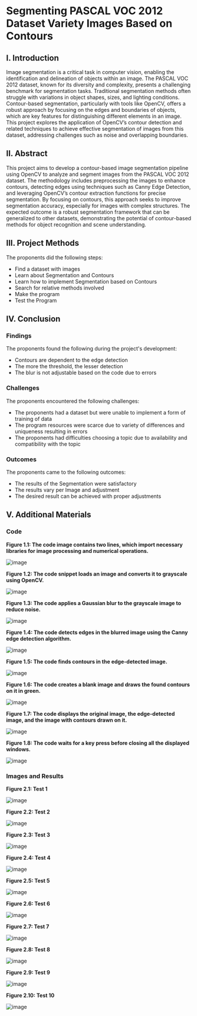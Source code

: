 # Segmenting PASCAL VOC 2012 Dataset Variety Images Based on Contours

## I. Introduction

Image segmentation is a critical task in computer vision, enabling the identification and delineation of objects within an image. The PASCAL VOC 2012 dataset, known for its diversity and complexity, presents a challenging benchmark for segmentation tasks. Traditional segmentation methods often struggle with variations in object shapes, sizes, and lighting conditions. Contour-based segmentation, particularly with tools like OpenCV, offers a robust approach by focusing on the edges and boundaries of objects, which are key features for distinguishing different elements in an image. This project explores the application of OpenCV’s contour detection and related techniques to achieve effective segmentation of images from this dataset, addressing challenges such as noise and overlapping boundaries.


## II. Abstract

This project aims to develop a contour-based image segmentation pipeline using OpenCV to analyze and segment images from the PASCAL VOC 2012 dataset. The methodology includes preprocessing the images to enhance contours, detecting edges using techniques such as Canny Edge Detection, and leveraging OpenCV’s contour extraction functions for precise segmentation. By focusing on contours, this approach seeks to improve segmentation accuracy, especially for images with complex structures. The expected outcome is a robust segmentation framework that can be generalized to other datasets, demonstrating the potential of contour-based methods for object recognition and scene understanding.

## III. Project Methods

The proponents did the following steps:

+	Find a dataset with images
+	Learn about Segmentation and Contours
+	Learn how to implement Segmentation based on Contours
+	Search for relative methods involved
+	Make the program
+ Test the Program

## IV. Conclusion

### Findings

The proponents found the following during the project's development:

+	Contours are dependent to the edge detection
+	The more the threshold, the lesser detection
+	The blur is not adjustable based on the code due to errors

### Challenges

The proponents encountered the following challenges:

+	The proponents had a dataset but were unable to implement a form of training of data
+	The program resources were scarce due to variety of differences and uniqueness resulting in errors
+	The proponents had difficulties choosing a topic due to availability and compatibility with the topic

### Outcomes

The proponents came to the following outcomes:

+	The results of the Segmentation were satisfactory
+	The results vary per Image and adjustment
+	The desired result can be achieved with proper adjustments



## V. Additional Materials

### Code

**Figure 1.1: The code image contains two lines, which import necessary libraries for image processing and numerical operations.**

![image](https://github.com/user-attachments/assets/a05d2979-45f5-4d68-8e7f-28431de8480b)

**Figure 1.2: The code snippet loads an image and converts it to grayscale using OpenCV.**

![image](https://github.com/user-attachments/assets/687a1f03-dfd6-4235-a5d9-e0ef2bf73f06)

**Figure 1.3: The code applies a Gaussian blur to the grayscale image to reduce noise.**

![image](https://github.com/user-attachments/assets/84f39375-9f0a-46bb-af06-5f97b6105a63)

**Figure 1.4: The code detects edges in the blurred image using the Canny edge detection algorithm.**

![image](https://github.com/user-attachments/assets/41108d33-0c5e-45e0-8815-0d3a488e8455)

**Figure 1.5: The code finds contours in the edge-detected image.**

![image](https://github.com/user-attachments/assets/b239e3f5-d894-441e-9a6f-4cd301a141c0)

**Figure 1.6: The code creates a blank image and draws the found contours on it in green.**

![image](https://github.com/user-attachments/assets/9c082882-ad14-401c-9d75-986a40404c8f)

**Figure 1.7: The code displays the original image, the edge-detected image, and the image with contours drawn on it.**

![image](https://github.com/user-attachments/assets/be4f9fae-057e-445d-9d23-937cceb0ec53)

**Figure 1.8: The code waits for a key press before closing all the displayed windows.**

![image](https://github.com/user-attachments/assets/4c4e6c43-54e8-43d5-9530-af1b7171fc6d)

### Images and Results

**Figure 2.1: Test 1**

![image](https://github.com/user-attachments/assets/1ec4cee3-ae3c-4a4a-85c7-f90bda1bc64b)


**Figure 2.2: Test 2**

![image](https://github.com/user-attachments/assets/19454e34-799e-4fba-a409-fa3adb22a33a)


**Figure 2.3: Test 3**

![image](https://github.com/user-attachments/assets/b5e20595-d277-421e-a4cb-1595f59170f0)


**Figure 2.4: Test 4**

![image](https://github.com/user-attachments/assets/ecd25310-5c50-4ea1-96da-6b2fd69f067f)


**Figure 2.5: Test 5**

![image](https://github.com/user-attachments/assets/f4a140af-15fc-4b65-858e-14d1106a186b)


**Figure 2.6: Test 6**

![image](https://github.com/user-attachments/assets/ff711e33-3839-48bb-a100-19f1d7ad3f51)


**Figure 2.7: Test 7**

![image](https://github.com/user-attachments/assets/150fd3c4-b24e-4ff5-b735-24cee53961eb)


**Figure 2.8: Test 8**

![image](https://github.com/user-attachments/assets/3b6bf8d7-1932-4540-966e-bf0a755b10e8)


**Figure 2.9: Test 9**

![image](https://github.com/user-attachments/assets/2513bd6a-822f-46ef-b824-f5e8cf25d74b)


**Figure 2.10: Test 10**

![image](https://github.com/user-attachments/assets/2442b2f1-e0f4-4837-a096-08499342168a)







